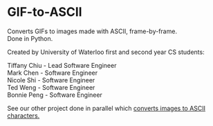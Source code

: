 # GIF-to-ASCII
Converts GIFs to images made with ASCII, frame-by-frame.  
Done in Python.  

Created by University of Waterloo first and second year CS students:

Tiffany Chiu - Lead Software Engineer  
Mark Chen - Software Engineer  
Nicole Shi - Software Engineer  
Ted Weng - Software Engineer  
Bonnie Peng - Software Engineer

See our other project done in parallel which [converts images to ASCII characters.](https://github.com/marko-polo-cheno/Abstract-ASCII-Adapter/)    
